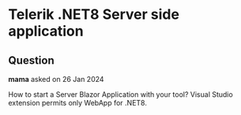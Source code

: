 # Telerik .NET8 Server side application

## Question

**mama** asked on 26 Jan 2024

How to start a Server Blazor Application with your tool? Visual Studio extension permits only WebApp for .NET8.
